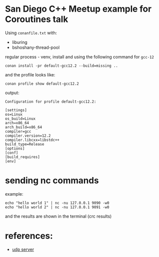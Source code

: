 # San Diego C++ Meetup example for Coroutines talk

Using `conanfile.txt` with:
- liburing
- bshoshany-thread-pool

regular process - venv, install and using the following command for `gcc-12`

```shell
conan install -pr default-gcc12.2 --build=missing ..
```
and the profile looks like:
```shell
conan profile show default-gcc12.2
```
output:
```text
Configuration for profile default-gcc12.2:

[settings]
os=Linux
os_build=Linux
arch=x86_64
arch_build=x86_64
compiler=gcc
compiler.version=12.2
compiler.libcxx=libstdc++
build_type=Release
[options]
[conf]
[build_requires]
[env]

```

# sending nc commands

example:

```shell
echo "hello world 1" | nc -nu 127.0.0.1 9090 -w0
echo "hello world 2" | nc -nu 127.0.0.1 9091 -w0
```

and the results are shown in the terminal (crc results)

# references:
- [udp server](https://www.geeksforgeeks.org/udp-server-client-implementation-c/)
